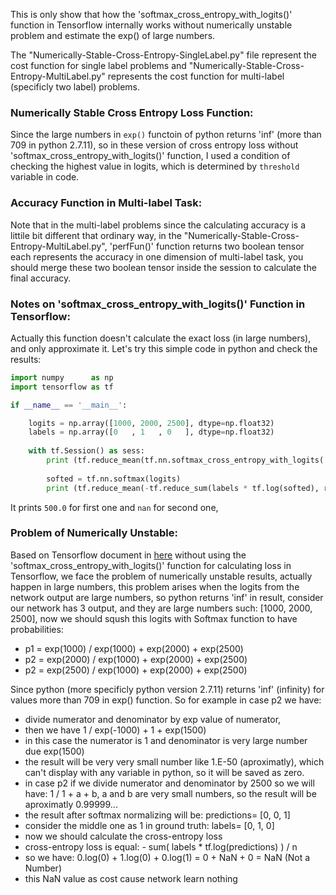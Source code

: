 This is only show that how the 'softmax_cross_entropy_with_logits()' function in Tensorflow internally works without numerically unstable problem and estimate the exp() of large numbers.
 
The "Numerically-Stable-Cross-Entropy-SingleLabel.py" file represent the cost function for single label problems and "Numerically-Stable-Cross-Entropy-MultiLabel.py" represents the cost function for multi-label (specificly two label) problems.

### Numerically Stable Cross Entropy Loss Function:
Since the large numbers in `exp()` functoin of python returns 'inf' (more than 709 in python 2.7.11), so in these version of cross entropy loss without 'softmax_cross_entropy_with_logits()' function, I used a condition of checking the highest value in logits, which is determined by `threshold` variable in code.

### Accuracy Function in Multi-label Task:

Note that in the multi-label problems since the calculating accuracy is a littile bit different that ordinary way, in the "Numerically-Stable-Cross-Entropy-MultiLabel.py", 'perfFun()' function returns two boolean tensor each represents the accuracy in one dimension of multi-label task, you should merge these two boolean tensor inside the session to calculate the final accuracy.


### Notes on 'softmax_cross_entropy_with_logits()' Function in Tensorflow:

Actually this function doesn't calculate the exact loss (in large numbers), and only approximate it. Let's try this simple code in python and check the results:

```python
import numpy      as np
import tensorflow as tf

if __name__ == '__main__':

    logits = np.array([1000, 2000, 2500], dtype=np.float32)
    labels = np.array([0   , 1   , 0   ], dtype=np.float32)
    
    with tf.Session() as sess:
        print (tf.reduce_mean(tf.nn.softmax_cross_entropy_with_logits( logits, labels ))).eval()
        
        softed = tf.nn.softmax(logits)
        print (tf.reduce_mean(-tf.reduce_sum(labels * tf.log(softed), reduction_indices=[0]))).eval()
```

It prints `500.0` for first one and `nan` for second one,

### Problem of Numerically Unstable:

Based on Tensorflow document in [here](https://www.tensorflow.org/get_started/mnist/beginners#training) without using the 'softmax_cross_entropy_with_logits()' function for calculating loss in Tensorflow, we face the problem of numerically unstable results,
actually happen in large numbers, this problem arises when the logits from the network output are large numbers, so python returns 'inf' in result, consider our network has 3 output, and they are large numbers such: [1000, 2000, 2500], now we should sqush this logits with Softmax function to have probabilities:

- p1 = exp(1000) / exp(1000) + exp(2000) + exp(2500)
- p2 = exp(2000) / exp(1000) + exp(2000) + exp(2500)
- p2 = exp(2500) / exp(1000) + exp(2000) + exp(2500)

Since python (more specificly python version 2.7.11) returns 'inf' (infinity) for values more than 709 in exp() function. So for example in case p2 we have:

- divide numerator and denominator by exp value of numerator,
- then we have 1 / exp(-1000) + 1 + exp(1500)
- in this case the numerator is 1 and denominator is very large number due exp(1500)
- the result will be very very small number like 1.E-50 (aproximatly), which can't display with any variable in python, so it will be saved as zero.
- in case p2 if we divide numerator and denominator by 2500 so we will have: 1 / 1 + a + b, a and b are very small numbers, so the result will be aproximatly 0.99999...
- the result after softmax normalizing will be: predictions= [0, 0, 1]
- consider the middle one as 1 in ground truth: labels= [0, 1, 0]
- now we should calculate the cross-entropy loss
- cross-entropy loss is equal:  - sum( labels * tf.log(predictions) ) / n
- so we have: 0.log(0) + 1.log(0) + 0.log(1) = 0 + NaN + 0 = NaN (Not a Number)
- this NaN value as cost cause network learn nothing


